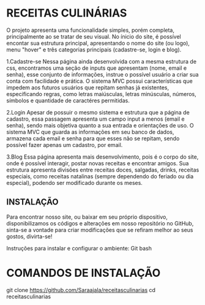 # RECEITAS CULINÁRIAS

O projeto apresenta uma funcionalidade simples, porém completa, principalmente ao se tratar de seu visual. No ínicio do site, é possível encontar sua estrutura principal, apresentando o nome do site (ou logo), menu "hover" e três categorias principais (cadastre-se, login e blog).

1.Cadastre-se
Nessa página ainda desenvolvida com a mesma estrutura de css, encontramos uma seção de inputs que apresentam (nome, email e senha), esse conjunto de informações, instrue o possível usuário a criar sua conta com facilidade e prática. O sistema MVC possui características que impedem aos futuros usuários que repitam senhas já existentes, especificando regras, como letras maiúsculas, letras minúsculas, números, símbolos e quantidade de caractéres permitidas.

2.Login
Apesar de possuir o mesmo sistema e estrutura que a página de cadastro, essa passagem apresenta um campo input a menos (email e senha), sendo mais objetiva quanto a sua entrada e orientações de uso. O sistema MVC que guarda as informações em seu banco de dados, armazena cada email e senha para que esses não se repitam, sendo possível fazer apenas um cadastro, por email.

3.Blog
Essa página apresenta mais desenvolvimento, pois é o corpo do site, onde é possível interagir, postar novas receitas e encontrar amigos. Sua estrutura apresenta divisões entre receitas doces, salgadas, drinks, receitas especiais, como receitas natalinas (sempre dependendo do feriado ou dia especial), podendo ser modificado durante os meses.

## INSTALAÇÃO

Para encontrar nosso site, ou baixar em seu próprio dispositivo, disponibilizamos os códigos e alterações em nosso repositório no GitHub, sinta-se a vontade para criar modificações que se refiram melhor ao seus gostos, divirta-se!

Instruções para instalar e configurar o ambiente:
Git bash

# COMANDOS DE INSTALAÇÃO

git clone https://github.com/Saraajala/receitasculinarias
cd receitasculinarias
